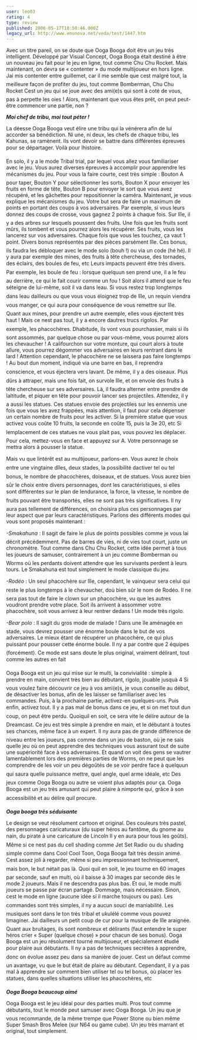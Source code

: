 ```yaml
---
user: leo03
rating: 4
type: review
published: 2006-05-17T18:50:46.000Z
legacy_url: http://www.emunova.net/veda/test/1447.htm
---
```

Avec un titre pareil, on se doute que Ooga Booga doit être un jeu très intelligent. Développé par Visual Concept, Ooga Booga était destiné à être un nouveau jeu fait pour le jeu en ligne, tout comme Chu Chu Rocket. Mais maintenant, on devra se « contenter » du mode multijoueur en hors ligne. Jai mis contenter entre guillemet, car il me semble que cest malgré tout, la meilleure façon de profiter du jeu, tout comme Bomberman, Chu Chu Rocket Cest un jeu qui se joue avec des ami(e)s qui sont à coté de vous, pas à perpette les oies ! Alors, maintenant que vous êtes prêt, on peut peut-être commencer une partie, non ?  

  

_**Moi chef de tribu, moi tout péter !**_  

  

La déesse Ooga Booga veut élire une tribu qui la vénérera afin de lui accorder sa bénédiction. Ni une, ni deux, les chefs de chaque tribu, les Kahunas, se ramènent. Ils vont devoir se battre dans différentes épreuves pour se départager. Voilà pour lhistoire.  

  

En solo, il y a le mode Tribal trial, par lequel vous allez vous familiariser avec le jeu. Vous aurez diverses épreuves à accomplir pour apprendre les mécanismes du jeu. Pour vous la faire courte, cest très simple : Bouton A pour taper, Bouton Y pour sélectionner les sorts, Bouton X pour envoyer les fruits en forme de tête, Bouton B pour envoyer le sort que vous avez récupéré, et les gâchettes pour repositionner la caméra. Maintenant, je vous explique les mécanismes du jeu. Votre but sera de faire un maximum de points en portant des coups à vos adversaires. Par exemple, si vous leurs donnez des coups de crosse, vous gagnez 2 points à chaque fois. Sur lîle, il y a des arbres sur lesquels poussent des fruits. Une fois que les fruits sont mûrs, ils tombent et vous pourrez alors les récupérer. Ses fruits, vous les lancerez sur vos adversaires. Chaque fois que vous les touchez, ça vaut 1 point. Divers bonus représentés par des pièces parsèment lîle. Ces bonus, ils faudra les débloquer avec le mode solo (bouh !) ou via un code (hé hé). Il y aura par exemple des mines, des fruits à tête chercheuse, des tornades, des éclairs, des boules de feu, etc Leurs impacts peuvent être très divers. Par exemple, les boule de feu : lorsque quelquun sen prend une, il a le feu au derrière, ce qui le fait courir comme un fou ! Soit alors il attend que le feu séteigne de lui-même, soit il va dans leau. Si vous restez trop longtemps dans leau dailleurs ou que vous vous éloignez trop de lîle, un requin viendra vous manger, ce qui aura pour conséquence de vous remettre sur lîle. Quant aux mines, pour prendre un autre exemple, elles vous éjectent très haut ! Mais ce nest pas tout, il y a encore dautres trucs rigolos. Par exemple, les phacochères. Dhabitude, ils vont vous pourchasser, mais si ils sont assommés, par quelque chose ou par vous-même, vous pourrez alors les chevaucher ! A califourchon sur votre monture, qui court alors à toute allure, vous pourrez dégommer vos adversaires en leurs rentrant dans le lard ! Attention cependant, le phacochère ne se laissera pas faire longtemps ! Au bout dun moment, indiqué via une barre en bas, il reprendra conscience, et vous éjectera vers lavant. De même, il y a des oiseaux. Plus dûrs à attraper, mais une fois fait, on survole lîle, et on envoie des fruits à tête chercheuse sur ses adversaires. Là, il faudra alterner entre prendre de laltitude, et piquer en tête pour pouvoir lancer ses projectiles. Attendez, il y a aussi les statues. Ces statues envoie des projectiles sur les ennemis une fois que vous les avez frappées, mais attention, il faut pour cela dépenser un certain nombre de fruits pour les activer. Si la première statue que vous activez vous coûte 10 fruits, la seconde en coûte 15, puis la 3e 20, etc Si lemplacement de ces statues ne vous plait pas, vous pouvez les déplacer. Pour cela, mettez-vous en face et appuyez sur A. Votre personnage se mettra alors à pousser la statue.  

  

Mais vu que lintérêt est au multijoueur, parlons-en. Vous aurez le choix entre une vingtaine dîles, deux stades, la possibilité dactiver tel ou tel bonus, le nombre de phacochères, doiseaux, et de statues. Vous aurez bien sûr le choix entre divers personnages, dont les caractéristiques, si elles sont différentes sur le plan de lendurance, la force, la vitesse, le nombre de fruits pouvant être transportés, elles ne sont pas très significatives. Il ny aura pas tellement de différences, on choisira plus ces personnages par leur aspect que par leurs caractéristiques. Parlons des différents modes qui vous sont proposés maintenant :  

  

_-Smakahuna_ : Il sagit de faire le plus de points possibles comme je vous lai décrit précédemment. Pas de barres de vies, ni de vies tout court, juste un chronomètre. Tout comme dans Chu Chu Rocket, cette idée permet à tous les joueurs de samuser, contrairement à un jeu comme Bomberman ou Worms où les perdants doivent attendre que les survivants perdent à leurs tours. Le Smakahuna est tout simplement le mode classique du jeu.  

  

_-Rodéo_ : Un seul phacochère sur lîle, cependant, le vainqueur sera celui qui reste le plus longtemps à le chevaucher, doù bien sûr le nom de Rodéo. Il ne sera pas tout de faire le clown sur un phacochère, vu que les autres voudront prendre votre place. Soit ils arrivent à assommer votre phacochère, soit vous arrivez à leur rentrer dedans ! Un mode très rigolo.  

  

_-Bear polo_ : Il sagit du gros mode de malade ! Dans une île aménagée en stade, vous devrez pousser une énorme boule dans le but de vos adversaires. Le mieux étant de récupérer un phacochère, ce qui plus puissant pour pousser cette énorme boule. Il ny a par contre que 2 équipes (forcément). Ce mode est sans doute le plus original, vraiment délirant, tout comme les autres en fait  

  

Ooga Booga est un jeu qui mise sur le multi, la convivialité : simple à prendre en main, convient très bien au débutant, rigolo, jouable jusquà 4 Si vous voulez faire découvrir ce jeu à vos ami(e)s, je vous conseille au début, de désactiver les bonus, afin de les laisser se familiariser avec les commandes. Puis, à la prochaine partie, activez-en quelques-uns. Puis enfin, activez tout. Il y a pas mal de bonus dans ce jeu, et si on met tout dun coup, on peut être perdu. Quoiquil en soit, ce sera vite le délire autour de la Dreamcast. Ce jeu est très simple à prendre en main, et le débutant à toutes ses chances, même face à un expert. Il ny aura pas de grande différence de niveau entre les joueurs, pas comme dans un jeu de baston, où je ne sais quelle jeu où on peut apprendre des techniques vous assurant tout de suite une supériorité face à vos adversaires. Et quand on voit des gens se vautrer lamentablement lors des premières parties de Worms, on ne peut que les comprendre de les voir un peu dégoûtés de se voir perdre face à quelquun qui saura quelle puissance mettre, quel angle, quel arme idéale, etc Des jeux comme Ooga Booga ou autre se voient plus adaptés pour ça. Ooga Booga est un jeu très amusant qui peut plaire à nimporte qui, grâce à son accessibilité et au délire quil procure.  

  

_**Ooga booga très séduisante**_  

  

Le design se veut résolument cartoon et original. Des couleurs très pastel, des personnages caricaturaux (du super héros au fantôme, du gnome au nain, du pirate à une caricature de Lincoln Il y en aura pour tous les goûts). Même si ce nest pas du cell shading comme Jet Set Radio ou du shading simple comme dans Cool Cool Toon, Ooga Booga fait très dessin animé. Cest assez joli à regarder, même si peu impressionnant techniquement, mais bon, le but nétait pas là. Quoi quil en soit, le jeu tourne en 60 images par seconde, sauf en multi, où il baisse à 30 images par seconde dès le mode 2 joueurs. Mais il ne descendra pas plus bas. Et oui, le mode multi joueurs se passe par écran partagé. Dommage, mais nécessaire. Sinon, cest le mode en ligne (aucune idée si il marche toujours ou pas). Les commandes sont très simples, il ny a aucun souci de maniabilité. Les musiques sont dans le ton très tribal et ukulélé comme vous pouvez limaginer. Jai dailleurs un petit coup de cur pour la musique de lîle araignée. Quant aux bruitages, ils sont nombreux et délirants (faut entendre le super héros crier « Super (quelque chose) » pour chacun de ses bonus). Ooga Booga est un jeu résolument tourné multijoueur, et spécialement étudié pour plaire aux débutants. Il ny a pas de techniques secrètes à apprendre, donc on évolue assez peu dans sa manière de jouer. Cest un défaut comme un avantage, vu que le but était de plaire au débutant. Cependant, il y a pas mal à apprendre sur comment bien utiliser tel ou tel bonus, où placer les statues, dans quelles situations utiliser les phacochères, etc  

  

_**Ooga Booga beaucoup aimé**_  

  

Ooga Booga est le jeu idéal pour des parties multi. Pros tout comme débutants, tout le monde peut samuser avec Ooga Booga. Un jeu que je vous recommande, de la même trempe que Power Stone ou bien même Super Smash Bros Melee (sur N64 ou game cube). Un jeu très marrant et original, tout simplement.